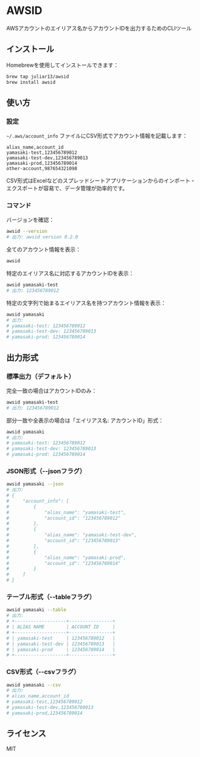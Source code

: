 # AWSID

AWSアカウントのエイリアス名からアカウントIDを出力するためのCLIツール

## インストール

Homebrewを使用してインストールできます：

```bash
brew tap juliar13/awsid
brew install awsid
```

## 使い方

### 設定

`~/.aws/account_info` ファイルにCSV形式でアカウント情報を記載します：

```csv
alias_name,account_id
yamasaki-test,123456789012
yamasaki-test-dev,123456789013
yamasaki-prod,123456789014
other-account,987654321098
```

CSV形式はExcelなどのスプレッドシートアプリケーションからのインポート・エクスポートが容易で、データ管理が効率的です。

### コマンド

バージョンを確認：

```bash
awsid --version
# 出力: awsid version 0.2.0
```

全てのアカウント情報を表示：

```bash
awsid
```

特定のエイリアス名に対応するアカウントIDを表示：

```bash
awsid yamasaki-test
# 出力: 123456789012
```

特定の文字列で始まるエイリアス名を持つアカウント情報を表示：

```bash
awsid yamasaki
# 出力:
# yamasaki-test: 123456789012
# yamasaki-test-dev: 123456789013
# yamasaki-prod: 123456789014
```

## 出力形式

### 標準出力（デフォルト）

完全一致の場合はアカウントIDのみ：
```bash
awsid yamasaki-test
# 出力: 123456789012
```

部分一致や全表示の場合は「エイリアス名: アカウントID」形式：
```bash
awsid yamasaki
# 出力:
# yamasaki-test: 123456789012
# yamasaki-test-dev: 123456789013
# yamasaki-prod: 123456789014
```

### JSON形式（--jsonフラグ）

```bash
awsid yamasaki --json
# 出力:
# {
#     "account_info": [
#         {
#             "alias_name": "yamasaki-test",
#             "account_id": "123456789012"
#         },
#         {
#             "alias_name": "yamasaki-test-dev", 
#             "account_id": "123456789013"
#         },
#         {
#             "alias_name": "yamasaki-prod",
#             "account_id": "123456789014"
#         }
#     ]
# }
```

### テーブル形式（--tableフラグ）

```bash
awsid yamasaki --table
# 出力:
# +-------------------+----------------+
# | ALIAS NAME        | ACCOUNT ID     |
# +-------------------+----------------+
# | yamasaki-test     | 123456789012   |
# | yamasaki-test-dev | 123456789013   |
# | yamasaki-prod     | 123456789014   |
# +-------------------+----------------+
```

### CSV形式（--csvフラグ）

```bash
awsid yamasaki --csv
# 出力:
# alias_name,account_id
# yamasaki-test,123456789012
# yamasaki-test-dev,123456789013
# yamasaki-prod,123456789014
```

## ライセンス

MIT
